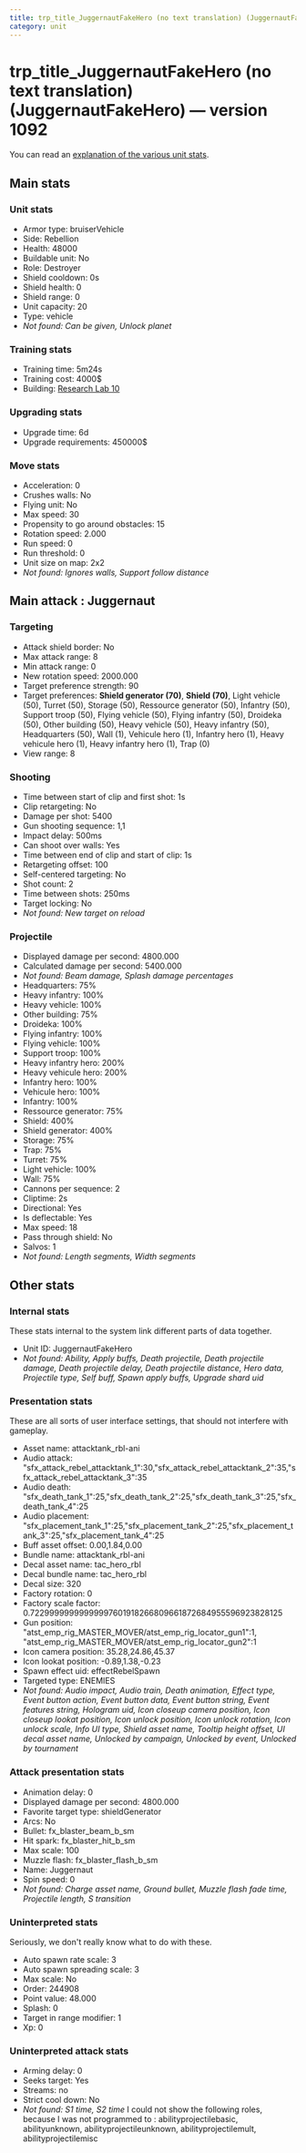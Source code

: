 ```yaml
---
title: trp_title_JuggernautFakeHero (no text translation) (JuggernautFakeHero)
category: unit
---
```


# trp_title_JuggernautFakeHero (no text translation) (JuggernautFakeHero) — version 1092

You can read an [explanation  of the various unit stats](unitexplained.md).

## Main stats

### Unit stats

  * Armor type: bruiserVehicle
  * Side: Rebellion
  * Health: 48000
  * Buildable unit: No
  * Role: Destroyer
  * Shield cooldown: 0s
  * Shield health: 0
  * Shield range: 0
  * Unit capacity: 20
  * Type: vehicle
  * _Not found: Can be given, Unlock planet_
### Training stats

  * Training time: 5m24s
  * Training cost: 4000$
  * Building: [Research Lab 10](rebelOffenseLab.html)
### Upgrading stats

  * Upgrade time: 6d
  * Upgrade requirements: 450000$
### Move stats

  * Acceleration: 0
  * Crushes walls: No
  * Flying unit: No
  * Max speed: 30
  * Propensity to go around obstacles: 15
  * Rotation speed: 2.000
  * Run speed: 0
  * Run threshold: 0
  * Unit size on map: 2x2
  * _Not found: Ignores walls, Support follow distance_
## Main attack : Juggernaut

### Targeting

  * Attack shield border: No
  * Max attack range: 8
  * Min attack range: 0
  * New rotation speed: 2000.000
  * Target preference strength: 90
  * Target preferences: **Shield generator (70)**, **Shield (70)**, Light vehicle (50), Turret (50), Storage (50), Ressource generator (50), Infantry (50), Support troop (50), Flying vehicle (50), Flying infantry (50), Droideka (50), Other building (50), Heavy vehicle (50), Heavy infantry (50), Headquarters (50), Wall (1), Vehicule hero (1), Infantry hero (1), Heavy vehicule hero (1), Heavy infantry hero (1), Trap (0)
  * View range: 8
### Shooting

  * Time between start of clip and first shot: 1s
  * Clip retargeting: No
  * Damage per shot: 5400
  * Gun shooting sequence: 1,1
  * Impact delay: 500ms
  * Can shoot over walls: Yes
  * Time between end of clip and start of clip: 1s
  * Retargeting offset: 100
  * Self-centered targeting: No
  * Shot count: 2
  * Time between shots: 250ms
  * Target locking: No
  * _Not found: New target on reload_
### Projectile

  * Displayed damage per second: 4800.000
  * Calculated damage per second: 5400.000
  * _Not found: Beam damage, Splash damage percentages_
  * Headquarters: 75%
  * Heavy infantry: 100%
  * Heavy vehicle: 100%
  * Other building: 75%
  * Droideka: 100%
  * Flying infantry: 100%
  * Flying vehicle: 100%
  * Support troop: 100%
  * Heavy infantry hero: 200%
  * Heavy vehicule hero: 200%
  * Infantry hero: 100%
  * Vehicule hero: 100%
  * Infantry: 100%
  * Ressource generator: 75%
  * Shield: 400%
  * Shield generator: 400%
  * Storage: 75%
  * Trap: 75%
  * Turret: 75%
  * Light vehicle: 100%
  * Wall: 75%
  * Cannons per sequence: 2
  * Cliptime: 2s
  * Directional: Yes
  * Is deflectable: Yes
  * Max speed: 18
  * Pass through shield: No
  * Salvos: 1
  * _Not found: Length segments, Width segments_
## Other stats

### Internal stats

These stats internal to the system link different parts of data together.

  * Unit ID: JuggernautFakeHero
  * _Not found: Ability, Apply buffs, Death projectile, Death projectile damage, Death projectile delay, Death projectile distance, Hero data, Projectile type, Self buff, Spawn apply buffs, Upgrade shard uid_
### Presentation stats

These are all sorts of user interface settings, that should not interfere with gameplay.

  * Asset name: attacktank_rbl-ani
  * Audio attack: "sfx_attack_rebel_attacktank_1":30,"sfx_attack_rebel_attacktank_2":35,"sfx_attack_rebel_attacktank_3":35
  * Audio death: "sfx_death_tank_1":25,"sfx_death_tank_2":25,"sfx_death_tank_3":25,"sfx_death_tank_4":25
  * Audio placement: "sfx_placement_tank_1":25,"sfx_placement_tank_2":25,"sfx_placement_tank_3":25,"sfx_placement_tank_4":25
  * Buff asset offset: 0.00,1.84,0.00
  * Bundle name: attacktank_rbl-ani
  * Decal asset name: tac_hero_rbl
  * Decal bundle name: tac_hero_rbl
  * Decal size: 320
  * Factory rotation: 0
  * Factory scale factor: 0.72299999999999997601918266809661872684955596923828125
  * Gun position: "atst_emp_rig_MASTER_MOVER/atst_emp_rig_locator_gun1":1, "atst_emp_rig_MASTER_MOVER/atst_emp_rig_locator_gun2":1
  * Icon camera position: 35.28,24.86,45.37
  * Icon lookat position: -0.89,1.38,-0.23
  * Spawn effect uid: effectRebelSpawn
  * Targeted type: ENEMIES
  * _Not found: Audio impact, Audio train, Death animation, Effect type, Event button action, Event button data, Event button string, Event features string, Hologram uid, Icon closeup camera position, Icon closeup lookat position, Icon unlock position, Icon unlock rotation, Icon unlock scale, Info UI type, Shield asset name, Tooltip height offset, UI decal asset name, Unlocked by campaign, Unlocked by event, Unlocked by tournament_
### Attack presentation stats

  * Animation delay: 0
  * Displayed damage per second: 4800.000
  * Favorite target type: shieldGenerator
  * Arcs: No
  * Bullet: fx_blaster_beam_b_sm
  * Hit spark: fx_blaster_hit_b_sm
  * Max scale: 100
  * Muzzle flash: fx_blaster_flash_b_sm
  * Name: Juggernaut
  * Spin speed: 0
  * _Not found: Charge asset name, Ground bullet, Muzzle flash fade time, Projectile length, S transition_
### Uninterpreted stats

Seriously, we don't really know what to do with these.

  * Auto spawn rate scale: 3
  * Auto spawn spreading scale: 3
  * Max scale: No
  * Order: 244908
  * Point value: 48.000
  * Splash: 0
  * Target in range modifier: 1
  * Xp: 0
### Uninterpreted attack stats

  * Arming delay: 0
  * Seeks target: Yes
  * Streams: no
  * Strict cool down: No
  * _Not found: S1 time, S2 time_
I could not show the following roles, because I was not programmed to : abilityprojectilebasic, abilityunknown, abilityprojectileunknown, abilityprojectilemult, abilityprojectilemisc